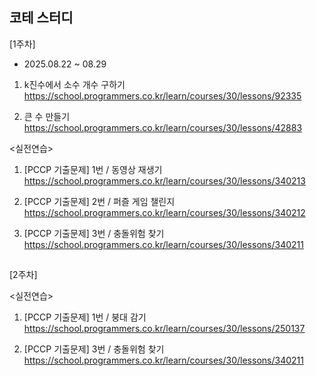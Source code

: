<h2>코테 스터디</h2>

[1주차]
- 2025.08.22 ~ 08.29
1. k진수에서 소수 개수 구하기<br>
https://school.programmers.co.kr/learn/courses/30/lessons/92335

2. 큰 수 만들기<br>
https://school.programmers.co.kr/learn/courses/30/lessons/42883

<실전연습>
1. [PCCP 기출문제] 1번 / 동영상 재생기<br>
https://school.programmers.co.kr/learn/courses/30/lessons/340213

2. [PCCP 기출문제] 2번 / 퍼즐 게임 챌린지<br>
https://school.programmers.co.kr/learn/courses/30/lessons/340212

3. [PCCP 기출문제] 3번 / 충돌위험 찾기<br>
https://school.programmers.co.kr/learn/courses/30/lessons/340211

##

[2주차]

<실전연습>
1. [PCCP 기출문제] 1번 / 붕대 감기
https://school.programmers.co.kr/learn/courses/30/lessons/250137

2. [PCCP 기출문제] 3번 / 충돌위험 찾기<br>
https://school.programmers.co.kr/learn/courses/30/lessons/340211
